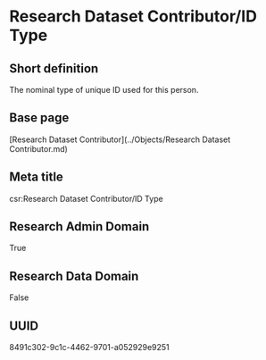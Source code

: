 # Research Dataset Contributor/ID Type
## Short definition
The nominal type of unique ID used for this person.
## Base page
[Research Dataset Contributor](../Objects/Research Dataset Contributor.md)
## Meta title
csr:Research Dataset Contributor/ID Type
## Research Admin Domain
True
## Research Data Domain
False
## UUID
8491c302-9c1c-4462-9701-a052929e9251
